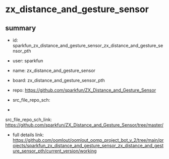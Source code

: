 # zx_distance_and_gesture_sensor
 
## summary 
* id: sparkfun_zx_distance_and_gesture_sensor_zx_distance_and_gesture_sensor_pth
* user: sparkfun
* name: zx_distance_and_gesture_sensor
* board: zx_distance_and_gesture_sensor_pth
* repo: https://github.com/sparkfun/ZX_Distance_and_Gesture_Sensor



* src_file_repo_sch: 
*
 src_file_repo_sch_link: https://github.com/sparkfun/ZX_Distance_and_Gesture_Sensor/tree/master/
* full details link: https://github.com/oomlout/oomlout_oomp_project_bot_v_2/tree/main/projects/sparkfun_zx_distance_and_gesture_sensor_zx_distance_and_gesture_sensor_pth/current_version/working  






